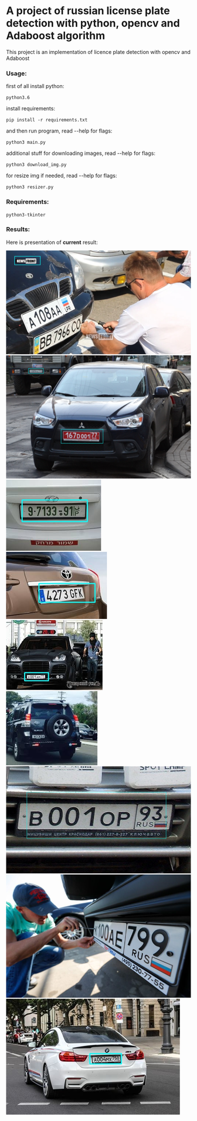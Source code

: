 # A project of russian license plate detection with python, opencv and Adaboost algorithm
This project is an implementation of licence plate detection with opencv and Adaboost


### Usage:
    
first of all install python:

    python3.6

install requirements:
    
    pip install -r requirements.txt
    
and then run program, read --help for flags:
    
    python3 main.py 

additional stuff for downloading images, read --help for flags:

    python3 download_img.py 
    
for resize img if needed, read --help for flags:
    
    python3 resizer.py

### Requirements:

    python3-tkinter
    
### Results:
Here is presentation of **current** result:

![images](data/git_images/1.jpg)
![images](data/git_images/2.JPG)
![images](data/git_images/3.jpeg)
![images](data/git_images/4.jpeg)
![images](data/git_images/5.jpeg)
![images](data/git_images/6.jpeg)
![images](data/git_images/7.jpg)
![images](data/git_images/8.jpg)
![images](data/git_images/9.jpg)
